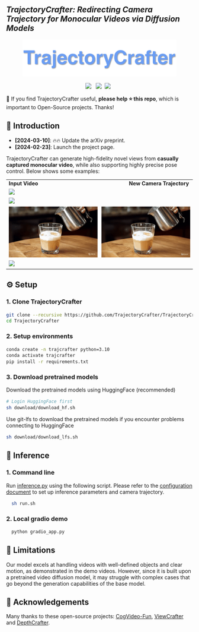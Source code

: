 ## ___***TrajectoryCrafter: Redirecting Camera Trajectory for Monocular Videos via Diffusion Models***___
<div align="center">
<img src='assets/title.png' style="height:100px"></img>

 <!-- <a href=''><img src='https://img.shields.io/badge/arXiv-2409.02048-b31b1b.svg'></a> &nbsp; -->
 <a href='https://trajectorycrafter.github.io/'><img src='https://img.shields.io/badge/Project-Page-Green'></a> &nbsp;
 <a href='https://www.youtube.com/watch?v=dQtHFgyrids'><img src='https://img.shields.io/badge/Youtube-Video-b31b1b.svg'></a>&nbsp;
 <a href='https://huggingface.co/spaces/Doubiiu/TrajectoryCrafter'><img src='https://img.shields.io/badge/%F0%9F%A4%97%20Hugging%20Face-Demo-blue'></a> &nbsp;


</div>

🤗 If you find TrajectoryCrafter useful, **please help ⭐ this repo**, which is important to Open-Source projects. Thanks!

## 🔆 Introduction

- __[2024-03-10]__: 🔥🔥 Update the arXiv preprint.
- __[2024-02-23]__: Launch the project page.


TrajectoryCrafter can generate high-fidelity novel views from <strong>casually captured monocular video</strong>, while also supporting highly precise pose control. Below shows some examples:

<table class="center">
    <tr style="font-weight: bolder;">
        <td>Input Video &emsp;&emsp;&emsp;&emsp;&emsp;&emsp;&emsp;&emsp;&emsp;&emsp;&emsp;&emsp;&emsp;&emsp;&emsp;&emsp;&emsp; New Camera Trajectory</td>
    </tr>
  <td>
    <img src=assets/a1.gif style="width: 100%; height: auto;">
  </td>
  </tr>
  <tr>
  <td>
    <img src=assets/a5.gif style="width: 100%; height: auto;">
  </td>
  </tr> 
  <tr>
  <td>
    <img src=assets/a2.gif style="width: 100%; height: auto;">
  </td>
  </tr>
    <tr>
  <td>
    <img src=assets/a4.gif style="width: 100%; height: auto;">
  </td>
  </tr>
</table>


## ⚙️ Setup

### 1. Clone TrajectoryCrafter
```bash
git clone --recursive https://github.com/TrajectoryCrafter/TrajectoryCrafter.git
cd TrajectoryCrafter
```
### 2. Setup environments
```bash
conda create -n trajcrafter python=3.10
conda activate trajcrafter
pip install -r requirements.txt
```

### 3. Download pretrained models
Download the pretrained models using HuggingFace (recommended)
```bash
# Login HuggingFace first
sh download/download_hf.sh 
```

Use git-lfs to download the pretrained models if you encounter problems connecting to HuggingFace
```bash
sh download/download_lfs.sh 
```

## 💫 Inference 
### 1. Command line

Run [inference.py](./inference.py) using the following script. Please refer to the [configuration document](docs/config_help.md) to set up inference parameters and camera trajectory. 
```bash
  sh run.sh
```

### 2. Local gradio demo

```bash
  python gradio_app.py
```

##  📢 Limitations
Our model excels at handling videos with well-defined objects and clear motion, as demonstrated in the demo videos. However, since it is built upon a pretrained video diffusion model, it may struggle with complex cases that go beyond the generation capabilities of the base model.

## 🤗 Acknowledgements
Many thanks to these open-source projects: [CogVideo-Fun](https://github.com/aigc-apps/CogVideoX-Fun), [ViewCrafter](https://github.com/Drexubery/ViewCrafter) and [DepthCrafter](https://github.com/Tencent/DepthCrafter).

